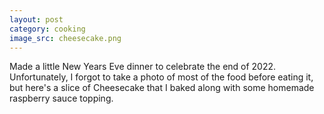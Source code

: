 ```yaml
---
layout: post
category: cooking
image_src: cheesecake.png
---
```


Made a little New Years Eve dinner to celebrate the end of 2022. 
Unfortunately, I forgot to take a photo of most of the food before eating it, but here's a slice of Cheesecake that I baked along with some homemade raspberry sauce topping.
